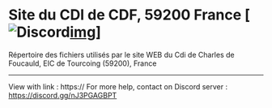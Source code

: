# Site du CDI de CDF, 59200 France [![Discord][url][img]]
Répertoire des fichiers utilisés par le site WEB du Cdi de Charles de Foucauld, EIC de Tourcoing (59200), France
______________________________________________________________________________________________________________________________________________________________________

View with link : https://
For more help, contact on Discord server : https://discord.gg/nJ3PGAGBPT 


[url]: https://discord.gg/nJ3PGAGBPT
[name]: Discord
[img]: ![image](https://github.com/MetaBlue2000/sitecdi/assets/108994181/20726f67-ee44-4219-9bda-45acc7f046ef)
